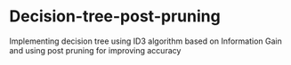 # Decision-tree-post-pruning
Implementing decision tree using ID3 algorithm based on Information Gain and using post pruning for improving accuracy
